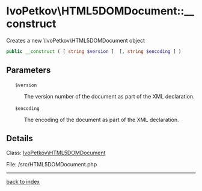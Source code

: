 # IvoPetkov\HTML5DOMDocument::__construct

Creates a new \IvoPetkov\HTML5DOMDocument object

```php
public __construct ( [ string $version ]  [, string $encoding ] )
```

## Parameters

&nbsp;&nbsp;&nbsp;&nbsp;&nbsp;&nbsp;`$version`

&nbsp;&nbsp;&nbsp;&nbsp;&nbsp;&nbsp;&nbsp;&nbsp;&nbsp;&nbsp;&nbsp;&nbsp;The version number of the document as part of the XML declaration.

&nbsp;&nbsp;&nbsp;&nbsp;&nbsp;&nbsp;`$encoding`

&nbsp;&nbsp;&nbsp;&nbsp;&nbsp;&nbsp;&nbsp;&nbsp;&nbsp;&nbsp;&nbsp;&nbsp;The encoding of the document as part of the XML declaration.

## Details

Class: [IvoPetkov\HTML5DOMDocument](ivopetkov.html5domdocument.class.md)

File: /src/HTML5DOMDocument.php

---

[back to index](index.md)

